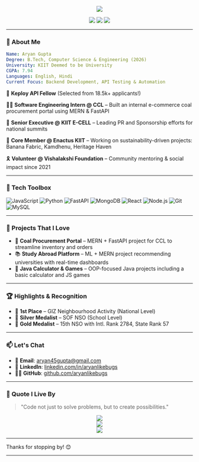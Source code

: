 <p align="center">
  <img src="https://readme-typing-svg.demolab.com/?lines=Hey+there!+I'm+Aryan+Gupta;Full-Stack+Web+Developer;API+Fellow+at+Keploy;Open+Source+Contributor+%F0%9F%94%A5&center=true&width=500&height=45">
</p>

<p align="center">
  <a href="https://linkedin.com/in/aryanlikebugs"><img src="https://img.shields.io/badge/-LinkedIn-blue?style=flat-square&logo=linkedin" /></a>
  <a href="mailto:aryan45gupta@gmail.com"><img src="https://img.shields.io/badge/-Email-red?style=flat-square&logo=gmail&logoColor=white" /></a>
  <a href="https://github.com/aryanlikebugs"><img src="https://img.shields.io/badge/-GitHub-black?style=flat-square&logo=github" /></a>
</p>

---

### 🚀 About Me

```yaml
Name: Aryan Gupta
Degree: B.Tech, Computer Science & Engineering (2026)
University: KIIT Deemed to be University
CGPA: 7.94
Languages: English, Hindi
Current Focus: Backend Development, API Testing & Automation
```

🎯 **Keploy API Fellow** (Selected from 18.5k+ applicants!)

👨‍💻 **Software Engineering Intern @ CCL** – Built an internal e-commerce coal procurement portal using MERN & FastAPI

📢 **Senior Executive @ KIIT E-CELL** – Leading PR and Sponsorship efforts for national summits

🌿 **Core Member @ Enactus KIIT** – Working on sustainability-driven projects: Banana Fabric, Kamdhenu, Heritage Haven

🎗️ **Volunteer @ Vishalakshi Foundation** – Community mentoring & social impact since 2021

---

### 🧠 Tech Toolbox

![JavaScript](https://img.shields.io/badge/-JavaScript-F7DF1E?logo=javascript&logoColor=black&style=for-the-badge)
![Python](https://img.shields.io/badge/-Python-3776AB?logo=python&logoColor=white&style=for-the-badge)
![FastAPI](https://img.shields.io/badge/-FastAPI-009688?logo=fastapi&logoColor=white&style=for-the-badge)
![MongoDB](https://img.shields.io/badge/-MongoDB-47A248?logo=mongodb&logoColor=white&style=for-the-badge)
![React](https://img.shields.io/badge/-React-61DAFB?logo=react&logoColor=black&style=for-the-badge)
![Node.js](https://img.shields.io/badge/-Node.js-339933?logo=node.js&logoColor=white&style=for-the-badge)
![Git](https://img.shields.io/badge/-Git-F05032?logo=git&logoColor=white&style=for-the-badge)
![MySQL](https://img.shields.io/badge/-MySQL-4479A1?logo=mysql&logoColor=white&style=for-the-badge)

---

### 📌 Projects That I Love

- 🛒 **Coal Procurement Portal** – MERN + FastAPI project for CCL to streamline inventory and orders
- 📚 **Study Abroad Platform** – ML + MERN project recommending universities with real-time dashboards
- 🧮 **Java Calculator & Games** – OOP-focused Java projects including a basic calculator and JS games

---

### 🏆 Highlights & Recognition

- 🥇 **1st Place** – GIZ Neighbourhood Activity (National Level)
- 🥈 **Silver Medalist** – SOF NSO (School Level)
- 🥇 **Gold Medalist** – 15th NSO with Intl. Rank 2784, State Rank 57

---

### 📫 Let's Chat

- 📧 **Email**: aryan45gupta@gmail.com  
- 💼 **LinkedIn**: [linkedin.com/in/aryanlikebugs](https://linkedin.com/in/aryanlikebugs)  
- 🧑‍💻 **GitHub**: [github.com/aryanlikebugs](https://github.com/aryanlikebugs)  

---

### 💬 Quote I Live By

> "Code not just to solve problems, but to create possibilities."

<p align="center">
  <img src="https://github-readme-streak-stats.herokuapp.com?user=aryanlikebugs&theme=tokyonight&hide_border=true" />
  <br>
  <img src="https://github-readme-stats.vercel.app/api?username=aryanlikebugs&show_icons=true&theme=tokyonight&hide_border=true" />
  <br>
  <img src="https://github-readme-stats.vercel.app/api/top-langs/?username=aryanlikebugs&layout=compact&theme=tokyonight&hide_border=true" />
</p>

---

Thanks for stopping by! 😊

---
